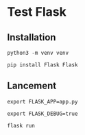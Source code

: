 # Test Flask

## Installation

`python3 -m venv venv`

`pip install Flask Flask`

## Lancement

`export FLASK_APP=app.py`

`export FLASK_DEBUG=true`

`flask run`
